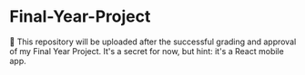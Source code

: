 # Final-Year-Project
🤫 This repository will be uploaded after the successful grading and approval of my Final Year Project. It's a secret for now, but hint: it's a React mobile app.

